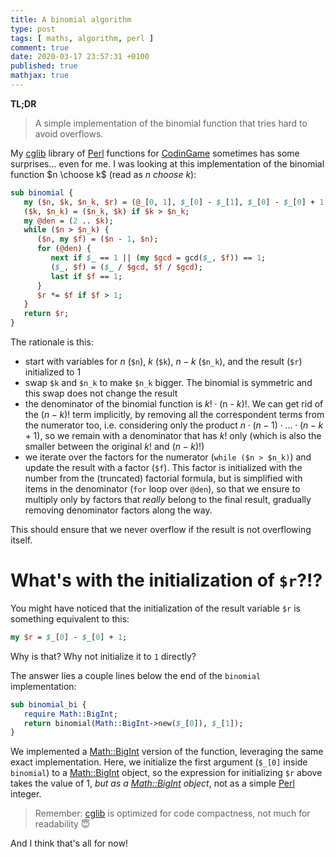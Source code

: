 ```yaml
---
title: A binomial algorithm
type: post
tags: [ maths, algorithm, perl ]
comment: true
date: 2020-03-17 23:57:31 +0100
published: true
mathjax: true
---
```


**TL;DR**

> A simple implementation of the binomial function that tries hard to avoid
> overflows.

My [cglib][] library of [Perl][] functions for [CodinGame][] sometimes has
some surprises... even for me. I was looking at this implementation of the
binomial function $n \choose k$ (read as *n choose k*):

```perl
sub binomial {
   my ($n, $k, $n_k, $r) = (@_[0, 1], $_[0] - $_[1], $_[0] - $_[0] + 1);
   ($k, $n_k) = ($n_k, $k) if $k > $n_k;
   my @den = (2 .. $k);
   while ($n > $n_k) {
      ($n, my $f) = ($n - 1, $n);
      for (@den) {
         next if $_ == 1 || (my $gcd = gcd($_, $f)) == 1;
         ($_, $f) = ($_ / $gcd, $f / $gcd);
         last if $f == 1;
      }
      $r *= $f if $f > 1;
   }
   return $r;
}
```

The rationale is this:

- start with variables for $n$ (`$n`), $k$ (`$k`), $n - k$ (`$n_k`), and the
  result (`$r`) initialized to 1
- swap `$k` and `$n_k` to make `$n_k` bigger. The binomial is symmetric and
  this swap does not change the result
- the denominator of the binomial function is $k! \cdot ($n - $k)!$. We can
  get rid of the $(n - k)!$ term implicitly, by removing all the
  correspondent terms from the numerator too, i.e. considering only the
  product $n \cdot (n - 1) \cdot ... \cdot (n - k + 1)$, so we remain with a
  denominator that has $k!$ only (which is also the smaller between the
  original $k!$ and $(n - k)!$)
- we iterate over the factors for the numerator (`while ($n > $n_k)`) and
  update the result with a factor (`$f`). This factor is initialized with
  the number from the (truncated) factorial formula, but is simplified with
  items in the denominator (`for` loop over `@den`), so that we ensure to
  multiply only by factors that *really* belong to the final result,
  gradually removing denominator factors along the way.

This should ensure that we never overflow if the result is not overflowing
itself.

# What's with the initialization of `$r`?!?

You might have noticed that the initialization of the result variable `$r`
is something equivalent to this:

```perl
my $r = $_[0] - $_[0] + 1;
```

Why is that? Why not initialize it to `1` directly?

The answer lies a couple lines below the end of the `binomial`
implementation:

```perl
sub binomial_bi {
   require Math::BigInt;
   return binomial(Math::BigInt->new($_[0]), $_[1]);
}
```

We implemented a [Math::BigInt][] version of the function, leveraging the
same exact implementation. Here, we initialize the first argument (`$_[0]`
inside `binomial`) to a [Math::BigInt][] object, so the expression for
initializing `$r` above takes the value of 1, *but as a [Math::BigInt][]
object*, not as a simple [Perl][] integer.

> Remember: [cglib][] is optimized for code compactness, not much for
> readability 😇

And I think that's all for now!

[Numbers.pm]: https://github.com/polettix/cglib-perl/blob/master/Numbers.pm
[cglib]: https://github.com/polettix/cglib-perl/
[Perl]: https://www.perl.org/
[CodinGame]: https://www.codingame.com/
[Math::BigInt]: https://metacpan.org/pod/Math::BigInt
